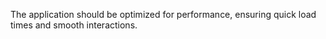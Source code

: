 The application should be optimized for performance, ensuring quick load times and smooth interactions.
